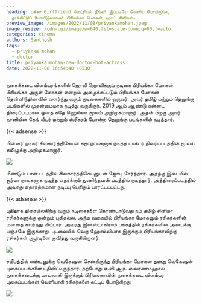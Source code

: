 ```yaml
---
heading: பக்கா Girlfriend மெட்ரியல் நீங்க! இப்படியே வெளிய போயிருங்க,
  தூக்கிட்டுப் போயிடுவாங்க! பிரியங்கா மோகன் ஹாட் கிளிக்ஸ்.
preview_image: /images/2022/11/08/priyankamohan.jpeg
image_resize: /cdn-cgi/image/w=640,fit=scale-down,q=80,f=auto
categories: cinema
authors: Santhosh
tags:
  - priyanka mohan
  - doctor
title: priyanka-mohan-new-doctor-hot-actress
date: 2022-11-08 16:54:40 +0530
---
```

நகைக்கடை விளம்பரங்களில் ஜொலி ஜொலிக்கும் நடிகை பிரியங்கா மோகன்.
பிரியங்கா அருள் மோகன் என்றும் அழைக்கப்படும் பிரியங்கா மோகன் தென்னிந்தியாவில் வளர்ந்து வரும் நடிகைகளில் ஒருவர். அவர் தமிழ் மற்றும் தெலுங்கு படங்களில் முதன்மைமாக நடித்து வருகிறார்.  2019 ஆம் ஆண்டு கன்னட திரைப்படமான ஒன்த் கதே ஹெல்லா மூலம் அறிமுகமானார். அதன் பிறகு அவர் நானியின் கேங் லீடர் மற்றும் ஸ்ரீகரம் போன்ற தெலுங்கு படங்களில் நடித்தார். 

{{< adsense >}}


பின்னர் நடிகர் சிவகார்த்திகேயன் கதாநாயகனாக நடித்த டாக்டர் திரைப்படத்தின் மூலம் தமிழுக்கு அறிமுகமானார். 

![](/images/2022/11/08/priyanka-mohan-new-doctor-hot-actress.jpeg)

மீண்டும் டான் படத்தில் சிவகார்த்திகேயனுடன் ஜோடி சேர்ந்தார். அதற்கு இடையில் சூர்யா நாயகனாக நடித்த  எதர்க்கும் துணிந்தவன் படத்தில் நடித்தார். அத்திரைப்படத்தில் அவரது எதார்த்தமான நடிப்பு பெரிதும் பாரட்டப்பட்டது. 

{{< adsense >}}


புதிதாக திரையிலகிற்கு வரும் நடிகைகளை கொண்டாடுவது நம் தமிழ் சினிமா ரசிகர்களுக்கு ஒன்றும் புதிதல்ல. அந்த வகையில் பிரியங்கா மோகனும் ரசிகர்களின் மனதை கவர்ந்து விட்டார். அவரது இன்ஸ்டாகிராம் பக்கத்தில் ரசிகர்களின் அன்புக்கு பஞ்சமே இருக்காது. புடவையில் வெகு ஹோம்லியாக இருக்கும் பிரியங்காவிற்கு  ரசிகர்கள் ஆர்டினை  குவித்து வருகின்றனர். 


![](/images/2022/11/08/priyanka-mohan-new-doctor-hot-actress2.jpeg)

சமீபத்தில் லன்டனுக்கு வெகேஷன் சென்றிருந்த பிரியங்கா மோகன் தனது வெகேஷன் புகைப்படங்களை பதிவிட்டிருந்தார். தற்போது ஏ.வி.ஆர். ஸ்வர்ணமஹால் நகைக்கடைக்கு மாடலாகி இருக்கும் பிரியங்காவின் நகைக்கடை விளம்பர புகைப்படங்கள் வெளியாகி ரசிகர்களை கட்டிப் போடுகிறது.

![](/images/2022/11/08/priyanka-mohan-new-doctor-hot-actress66.jpeg)